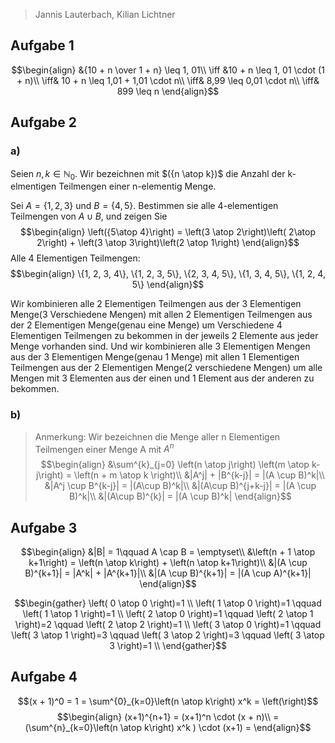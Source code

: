 > Jannis Lauterbach, Kilian Lichtner

## Aufgabe 1

$$\begin{align}
&{10 + n \over 1 + n} \leq 1, 01\\
\iff &10 + n \leq 1, 01 \cdot (1 + n)\\
\iff& 10 + n \leq 1,01 + 1,01 \cdot n\\
\iff& 8,99 \leq 0,01 \cdot n\\
\iff& 899 \leq n
\end{align}$$
## Aufgabe 2

### a)
Seien $n, k \in \mathbb N_0$. Wir bezeichnen mit $({n \atop k})$ die Anzahl der k-elmentigen Teilmengen einer n-elementig Menge.

Sei $A = \{1, 2, 3\}$ und $B = \{4, 5\}$. Bestimmen sie alle 4-elementigen Teilmengen von $A\cup B$, und zeigen Sie
$$\begin{align}
\left({5\atop 4}\right) = \left(3 \atop 2\right)\left( 2\atop 2\right) + \left(3 \atop 3\right)\left(2 \atop 1\right)
\end{align}$$
Alle 4 Elementigen Teilmengen:
$$\begin{align}
\{1, 2, 3, 4\}, \{1, 2, 3, 5\}, \{2, 3, 4, 5\}, \{1, 3, 4, 5\}, \{1, 2, 4, 5\}
\end{align}$$

Wir kombinieren alle 2 Elementigen Teilmengen aus der 3 Elementigen Menge(3 Verschiedene Mengen) mit allen 2 Elementigen Teilmengen aus der 2 Elementigen Menge(genau eine Menge) um Verschiedene 4 Elementigen Teilmengen zu bekommen in der jeweils 2 Elemente aus jeder Menge vorhanden sind. 
Und wir kombinieren alle 3 Elementigen Mengen aus der 3 Elementigen Menge(genau 1 Menge) mit allen 1 Elementigen Teilmengen aus der 2 Elementigen Menge(2 verschiedene Mengen) um alle Mengen mit 3 Elementen aus der einen und 1 Element aus der anderen zu bekommen.

### b)

> Anmerkung:
>  Wir bezeichnen die Menge aller n Elementigen Teilmengen einer Menge A mit $A^n$
$$\begin{align}
&\sum^{k}_{j=0} \left(n \atop j\right) \left(m \atop k-j\right) = \left(n + m \atop k \right)\\
&|A^j| + |B^{k-j}| = |(A \cup B)^k|\\
&|A^j \cup B^{k-j}| = |(A\cup B)^k|\\
&|(A\cup B)^{j+k-j}| = |(A \cup B)^k|\\
&|(A\cup B)^{k}| = |(A \cup B)^k|
\end{align}$$

## Aufgabe 3

$$\begin{align}
&|B| = 1\qquad A \cap B = \emptyset\\
&\left(n + 1 \atop k+1\right) = \left(n \atop k\right) + \left(n \atop k+1\right)\\
&|(A \cup B)^{k+1}| = |A^k| + |A^{k+1}|\\
&|(A \cup B)^{k+1}| = |(A \cup A)^{k+1}|
\end{align}$$

$$\begin{gather} \left( 0 \atop 0 \right)=1 \\ \left( 1 \atop 0 \right)=1 \qquad \left( 1 \atop 1 \right)=1 \\ \left( 2 \atop 0 \right)=1 \qquad \left( 2 \atop 1 \right)=2 \qquad \left( 2 \atop 2 \right)=1 \\ \left( 3 \atop 0 \right)=1 \qquad \left( 3 \atop 1 \right)=3 \qquad \left( 3 \atop 2 \right)=3 \qquad \left( 3 \atop 3 \right)=1 \\ \end{gather}$$


## Aufgabe 4

$$(x + 1)^0 = 1 = \sum^{0}_{k=0}\left(n \atop k\right) x^k = \left(\right)$$
$$\begin{align}
(x+1)^{n+1} = (x+1)^n \cdot (x + n)\\
= (\sum^{n}_{k=0}\left(n \atop k\right) x^k ) \cdot (x+1) = 
\end{align}$$

